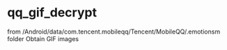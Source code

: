 # qq_gif_decrypt

from /Android/data/com.tencent.mobileqq/Tencent/MobileQQ/.emotionsm folder Obtain GIF images

